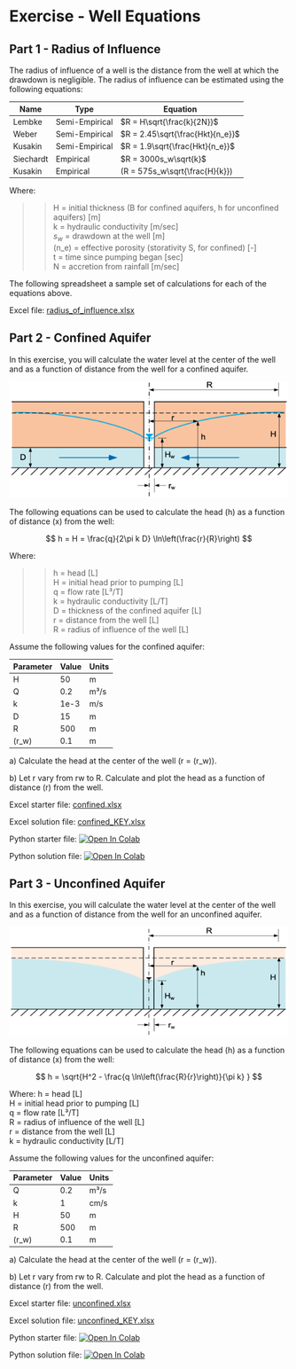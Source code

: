 # Exercise - Well Equations

## Part 1 - Radius of Influence

The radius of influence of a well is the distance from the well at which the drawdown is negligible. The radius of influence can be estimated using the following equations:

| Name      | Type | Equation                         |
|-----------|------|----------------------------------|
| Lembke    |Semi-Empirical| $R = H\sqrt{\frac{k}{2N}}$       | 
| Weber     | Semi-Empirical | $R = 2.45\sqrt{\frac{Hkt}{n_e}}$ |
| Kusakin   | Semi-Empirical | $R = 1.9\sqrt{\frac{Hkt}{n_e}}$  |
| Siechardt | Empirical | $R = 3000s_w\sqrt{k}$            |
| Kusakin   | Empirical | \(R = 575s_w\sqrt{\frac{H}{k}}\) |

Where:

>>H = initial thickness (B for confined aquifers, h for unconfined aquifers) [m]<br>
k = hydraulic conductivity [m/sec]<br>
$s_w$ = drawdown at the well [m]<br>
\(n_e\) = effective porosity (storativity S, for confined) [-]<br>
t = time since pumping began [sec]<br>
N = accretion from rainfall [m/sec]

The following spreadsheet a sample set of calculations for each of the equations above.

Excel file: [radius_of_influence.xlsx](..%2F07_analytical%2Fradius_of_influence.xlsx)

## Part 2 - Confined Aquifer

In this exercise, you will calculate the water level at the center of the well and as a function of distance from the well for a confined aquifer.

![confined.png](confined.png)

The following equations can be used to calculate the head (h) as a function of distance (x) from the well:

$$
h =  H = \frac{q}{2\pi k D} \ln\left(\frac{r}{R}\right)
$$

Where:

>>h = head [L]<br>
H = initial head prior to pumping [L]<br>
q = flow rate [L³/T]<br>
k = hydraulic conductivity [L/T]<br>
D = thickness of the confined aquifer [L]<br>
r = distance from the well [L]<br>
R = radius of influence of the well [L]

Assume the following values for the confined aquifer:

| Parameter | Value | Units |
|-----------|-------|-------|
| H         | 50    | m     |
| Q         | 0.2   | m³/s  |
| k         | 1e-3  | m/s   |
| D         | 15    | m     |
| R         | 500   | m     |
| \(r_w\)   | 0.1   | m     |

a) Calculate the head at the center of the well (r = \(r_w\)).

b) Let r vary from rw to R. Calculate and plot the head as a function of distance (r) from the well.

Excel starter file: [confined.xlsx](confined.xlsx)

Excel solution file: [confined_KEY.xlsx](confined_KEY.xlsx)

Python starter file: <a href="https://colab.research.google.
com/github/njones61/ce544/blob/main/docs/unit1/08_wells/confined.ipynb" target="_blank"><img src="https://colab.
research.
google.com/assets/colab-badge.svg" alt="Open In Colab"/></a>

Python solution file:  <a href="https://colab.research.google.
com/github/njones61/ce544/blob/main/docs/unit1/08_wells/confined_KEY.ipynb" target="_blank"><img src="https://colab.
research.
google.com/assets/colab-badge.svg" alt="Open In Colab"/></a>

## Part 3 - Unconfined Aquifer

In this exercise, you will calculate the water level at the center of the well and as a function of distance from the well for an unconfined aquifer.

![unconfined.png](unconfined.png)

The following equations can be used to calculate the head (h) as a function of distance (x) from the well:

$$
h =  \sqrt{H^2 - \frac{q \ln\left(\frac{R}{r}\right)}{\pi k} }
$$

Where:
h = head [L]<br>
H = initial head prior to pumping [L]<br>
q = flow rate [L³/T]<br>
R = radius of influence of the well [L]<br>
r = distance from the well [L]<br>
k = hydraulic conductivity [L/T]<br>

Assume the following values for the unconfined aquifer:

| Parameter | Value | Units |
|-----------|----|-------|
| Q         | 0.2 | m³/s  |
| k         | 1  | cm/s  |
| H         | 50 | m     |
| R         | 500 | m     |
| \(r_w\)   | 0.1 | m     |

a) Calculate the head at the center of the well (r = \(r_w\)).

b) Let r vary from rw to R. Calculate and plot the head as a function of distance (r) from the well.

Excel starter file: [unconfined.xlsx](unconfined.xlsx)

Excel solution file: [unconfined_KEY.xlsx](unconfined_KEY.xlsx)

Python starter file: <a href="https://colab.research.google.
com/github/njones61/ce544/blob/main/docs/unit1/08_wells/unconfined.ipynb" target="_blank"><img src="https://colab.
research.
google.com/assets/colab-badge.svg" alt="Open In Colab"/></a>

Python solution file:  <a href="https://colab.research.google.
com/github/njones61/ce544/blob/main/docs/unit1/08_wells/unconfined_KEY.ipynb" target="_blank"><img src="https://colab.
research.
google.com/assets/colab-badge.svg" alt="Open In Colab"/></a>



